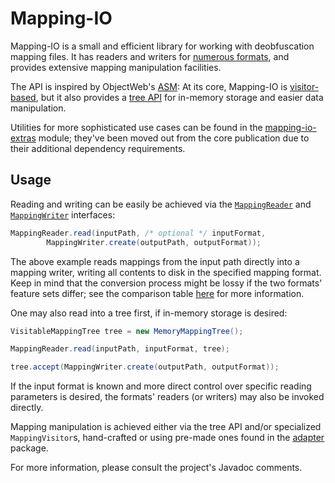 # Mapping-IO
Mapping-IO is a small and efficient library for working with deobfuscation mapping files. It has readers and writers for [numerous formats](./src/main/java/net/fabricmc/mappingio/format/MappingFormat.java), and provides extensive mapping manipulation facilities.

The API is inspired by ObjectWeb's [ASM](https://asm.ow2.io/): At its core, Mapping-IO is [visitor-based](./src/main/java/net/fabricmc/mappingio/MappingVisitor.java), but it also provides a [tree API](./src/main/java/net/fabricmc/mappingio/tree/) for in-memory storage and easier data manipulation.

Utilities for more sophisticated use cases can be found in the [mapping-io-extras](./mapping-io-extras/) module; they've been moved out from the core publication due to their additional dependency requirements.


## Usage
Reading and writing can be easily be achieved via the [`MappingReader`](./src/main/java/net/fabricmc/mappingio/MappingReader.java) and [`MappingWriter`](./src/main/java/net/fabricmc/mappingio/MappingWriter.java) interfaces:
```java
MappingReader.read(inputPath, /* optional */ inputFormat,
		MappingWriter.create(outputPath, outputFormat));
```

The above example reads mappings from the input path directly into a mapping writer, writing all contents to disk in the specified mapping format.
Keep in mind that the conversion process might be lossy if the two formats' feature sets differ; see the comparison table [here](./src/main/java/net/fabricmc/mappingio/format/MappingFormat.java) for more information.

One may also read into a tree first, if in-memory storage is desired:
```java
VisitableMappingTree tree = new MemoryMappingTree();

MappingReader.read(inputPath, inputFormat, tree);

tree.accept(MappingWriter.create(outputPath, outputFormat));
```

If the input format is known and more direct control over specific reading parameters is desired, the formats' readers (or writers) may also be invoked directly.

Mapping manipulation is achieved either via the tree API and/or specialized `MappingVisitor`s, hand-crafted or using pre-made ones found in the [adapter](./src/main/java/net/fabricmc/mappingio/adapter/) package.

For more information, please consult the project's Javadoc comments.
